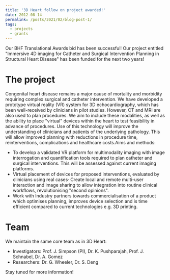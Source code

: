 ```yaml
---
title: '3D Heart follow on project awarded!'
date: 2012-08-14
permalink: /posts/2021/02/blog-post-1/
tags:
  - projects
  - grants
---
```


Our BHF Translational Awards bid has been successful! Our project entitled "Immersive 4D imaging for Catheter and Surgical Intervention Planning in Structural Heart Disease" has been funded for the next two years!

The project
======

Congenital heart disease remains a major cause of mortality and morbidity requiring complex surgical and catheter intervention. We have developed a prototype virtual reality (VR) system for 3D echocardiography, which has been well-received by clinicians in pilot studies. However, CT and MRI are also used to plan procedures. We aim to include these modalities, as well as the ability to place "virtual" devices within the heart to test feasibility in advance of procedures. Use of this technology will improve the understanding of clinicians and patients of the underlying pathology. This will allow improved planning with reductions in procedure time, reinterventions, complications and healthcare costs.Aims and methods:

* To develop a validated VR platform for multimodality imaging with image interrogation and quantification tools required to plan catheter and surgical interventions. This will be assessed against current imaging platforms.
* Virtual placement of devices for proposed interventions, evaluated by clinicians using real cases· Create local and remote multi-user interaction and image sharing to allow integration into routine clinical workflows, revolutionising "second opinions".
* Work with Industry partners towards commercialisation of a product which optimises planning, improves device selection and is time efficient compared to current technologies e.g. 3D printing.


Team
======

We maintain the same core team as in 3D Heart: 
* Investigators: Prof. J. Simpson (PI), Dr. K. Pushparajah, Prof. J. Schnabel, Dr. A. Gomez
* Researchers: Dr. G. Wheeler, Dr. S. Deng

Stay tuned for more information!
